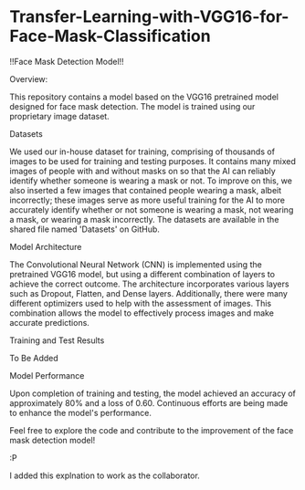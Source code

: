 # Transfer-Learning-with-VGG16-for-Face-Mask-Classification

!!Face Mask Detection Model!!

Overview:

This repository contains a model based on the VGG16 pretrained model designed for face mask detection. The model is trained using our proprietary image dataset.

Datasets

We used our in-house dataset for training, comprising of thousands of images to be used for training and testing purposes. It contains many mixed images of people with and without masks on so that the AI can reliably identify whether someone is wearing a mask or not. To improve on this, we also inserted a few images that contained people wearing a mask, albeit incorrectly; these images serve as more useful training for the AI to more accurately identify whether or not someone is wearing a mask, not wearing a mask, or wearing a mask incorrectly. The datasets are available in the shared file named 'Datasets' on GitHub.

Model Architecture

The Convolutional Neural Network (CNN) is implemented using the pretrained VGG16 model, but using a different combination of layers to achieve the correct outcome. The architecture incorporates various layers such as Dropout, Flatten, and Dense layers. Additionally, there were many different optimizers used to help with the assessment of images. This combination allows the model to effectively process images and make accurate predictions.

Training and Test Results
 
To Be Added

Model Performance

Upon completion of training and testing, the model achieved an accuracy of approximately 80% and a loss of 0.60. Continuous efforts are being made to enhance the model's performance.

Feel free to explore the code and contribute to the improvement of the face mask detection model!

:P

I added this explnation to work as the collaborator.
